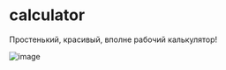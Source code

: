 # calculator

Простенький, красивый, вполне рабочий калькулятор!

![image](https://github.com/hozzikk/calculator/assets/75024249/b6f5ba63-7103-47e4-8a89-b464a06c50fd)
